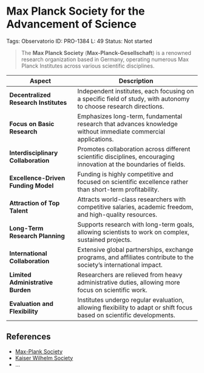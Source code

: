 # Max Planck Society for the Advancement of Science

Tags: Observatorio
ID: PRO-1384
L: 49
Status: Not started

> The **Max Planck Society** (**Max-Planck-Gesellschaft**) is a renowned research organization based in Germany, operating numerous Max Planck Institutes across various scientific disciplines.
> 

| **Aspect** | **Description** |
| --- | --- |
| **Decentralized Research Institutes** | Independent institutes, each focusing on a specific field of study, with autonomy to choose research directions. |
| **Focus on Basic Research** | Emphasizes long-term, fundamental research that advances knowledge without immediate commercial applications. |
| **Interdisciplinary Collaboration** | Promotes collaboration across different scientific disciplines, encouraging innovation at the boundaries of fields. |
| **Excellence-Driven Funding Model** | Funding is highly competitive and focused on scientific excellence rather than short-term profitability. |
| **Attraction of Top Talent** | Attracts world-class researchers with competitive salaries, academic freedom, and high-quality resources. |
| **Long-Term Research Planning** | Supports research with long-term goals, allowing scientists to work on complex, sustained projects. |
| **International Collaboration** | Extensive global partnerships, exchange programs, and affiliates contribute to the society’s international impact. |
| **Limited Administrative Burden** | Researchers are relieved from heavy administrative duties, allowing more focus on scientific work. |
| **Evaluation and Flexibility** | Institutes undergo regular evaluation, allowing flexibility to adapt or shift focus based on scientific developments. |

## References

- [Max-Plank Society](https://www.mpg.de/en)
- [Kaiser Wilhelm Society](https://en.wikipedia.org/wiki/Kaiser_Wilhelm_Society)
- …